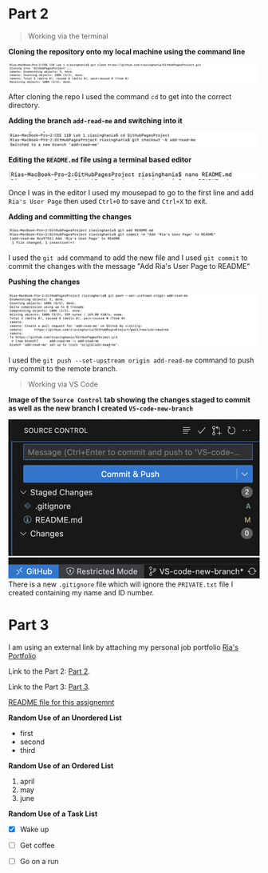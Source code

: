 # Part 2 

> Working via the terminal 

**Cloning the repository onto my local machine using the command line**

![Alt Text](Screen%20Shot%202025-04-02%20at%2012.35.10%20PM.png)

After cloning the repo I used the command `cd` to get into the correct directory. 

**Adding the branch `add-read-me` and switching into it**

![Alt Text](Screen%20Shot%202025-04-02%20at%2012.35.33%20PM.png)

**Editing the `README.md` file using a terminal based editor**

![Alt Text](Screen%20Shot%202025-04-02%20at%2012.35.53%20PM.png)

Once I was in the editor I used my mousepad to go to the first line and add `Ria's User Page` then used `Ctrl+0` to save and `Ctrl+X` to exit.

**Adding and committing the changes**

![Alt Text](Screen%20Shot%202025-04-02%20at%2012.36.12%20PM.png)

I used the `git add` command to add the new file and I used `git commit` to commit the changes with the message "Add Ria's User Page to README"

**Pushing the changes**

![Alt Text](Screen%20Shot%202025-04-02%20at%2012.36.19%20PM.png)

I used the `git push --set-upstream origin add-read-me` command to push my commit to the remote branch. 

> Working via VS Code

**Image of the `Source Control` tab showing the changes staged to commit as well as the new branch I created `VS-code-new-branch`**

![Alt Text](Screen%20Shot%202025-04-02%20at%2012.48.10%20PM.png)
![Alt Text](Screen%20Shot%202025-04-02%20at%2012.59.16%20PM.png)
There is a new `.gitignore` file which will ignore the `PRIVATE.txt` file I created containing my name and ID number. 

# Part 3

I am using an external link by attaching my personal job portfolio [Ria's Portfolio](https://riasinghania.github.io)

Link to the Part 2: [Part 2](#part-2).

Link to the Part 3: [Part 3](#part-3).

[README file for this assignemnt](README.md)

**Random Use of an Unordered List**
- first
- second
- third

**Random Use of an Ordered List**
1. april
2. may
3. june

**Random Use of a Task List**
- [x] Wake up
- [ ] Get coffee
- [ ] Go on a run

